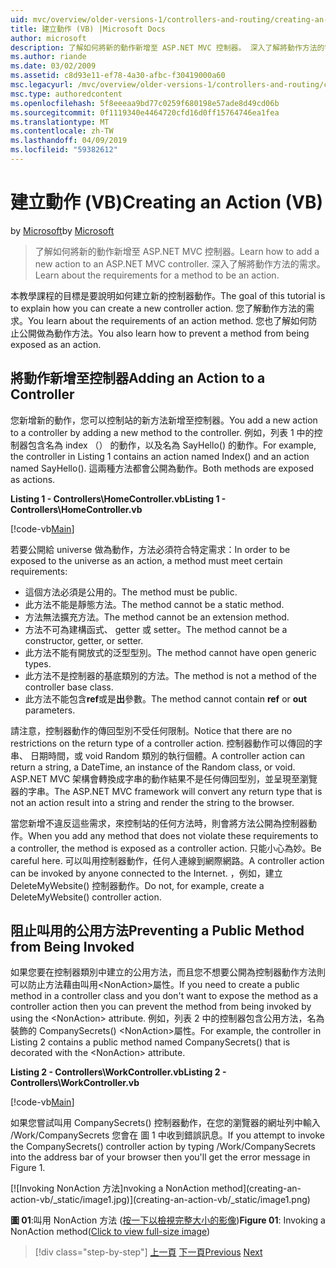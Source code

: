 ```yaml
---
uid: mvc/overview/older-versions-1/controllers-and-routing/creating-an-action-vb
title: 建立動作 (VB) |Microsoft Docs
author: microsoft
description: 了解如何將新的動作新增至 ASP.NET MVC 控制器。 深入了解將動作方法的需求。
ms.author: riande
ms.date: 03/02/2009
ms.assetid: c8d93e11-ef78-4a30-afbc-f30419000a60
msc.legacyurl: /mvc/overview/older-versions-1/controllers-and-routing/creating-an-action-vb
msc.type: authoredcontent
ms.openlocfilehash: 5f8eeeaa9bd77c0259f680198e57ade8d49cd06b
ms.sourcegitcommit: 0f1119340e4464720cfd16d0ff15764746ea1fea
ms.translationtype: MT
ms.contentlocale: zh-TW
ms.lasthandoff: 04/09/2019
ms.locfileid: "59382612"
---
```

# <a name="creating-an-action-vb"></a><span data-ttu-id="6a050-104">建立動作 (VB)</span><span class="sxs-lookup"><span data-stu-id="6a050-104">Creating an Action (VB)</span></span>

<span data-ttu-id="6a050-105">by [Microsoft](https://github.com/microsoft)</span><span class="sxs-lookup"><span data-stu-id="6a050-105">by [Microsoft](https://github.com/microsoft)</span></span>

> <span data-ttu-id="6a050-106">了解如何將新的動作新增至 ASP.NET MVC 控制器。</span><span class="sxs-lookup"><span data-stu-id="6a050-106">Learn how to add a new action to an ASP.NET MVC controller.</span></span> <span data-ttu-id="6a050-107">深入了解將動作方法的需求。</span><span class="sxs-lookup"><span data-stu-id="6a050-107">Learn about the requirements for a method to be an action.</span></span>


<span data-ttu-id="6a050-108">本教學課程的目標是要說明如何建立新的控制器動作。</span><span class="sxs-lookup"><span data-stu-id="6a050-108">The goal of this tutorial is to explain how you can create a new controller action.</span></span> <span data-ttu-id="6a050-109">您了解動作方法的需求。</span><span class="sxs-lookup"><span data-stu-id="6a050-109">You learn about the requirements of an action method.</span></span> <span data-ttu-id="6a050-110">您也了解如何防止公開做為動作方法。</span><span class="sxs-lookup"><span data-stu-id="6a050-110">You also learn how to prevent a method from being exposed as an action.</span></span>

## <a name="adding-an-action-to-a-controller"></a><span data-ttu-id="6a050-111">將動作新增至控制器</span><span class="sxs-lookup"><span data-stu-id="6a050-111">Adding an Action to a Controller</span></span>

<span data-ttu-id="6a050-112">您新增新的動作，您可以控制站的新方法新增至控制器。</span><span class="sxs-lookup"><span data-stu-id="6a050-112">You add a new action to a controller by adding a new method to the controller.</span></span> <span data-ttu-id="6a050-113">例如，列表 1 中的控制器包含名為 index （） 的動作，以及名為 SayHello() 的動作。</span><span class="sxs-lookup"><span data-stu-id="6a050-113">For example, the controller in Listing 1 contains an action named Index() and an action named SayHello().</span></span> <span data-ttu-id="6a050-114">這兩種方法都會公開為動作。</span><span class="sxs-lookup"><span data-stu-id="6a050-114">Both methods are exposed as actions.</span></span>

**<span data-ttu-id="6a050-115">Listing 1 - Controllers\HomeController.vb</span><span class="sxs-lookup"><span data-stu-id="6a050-115">Listing 1 - Controllers\HomeController.vb</span></span>**

[!code-vb[Main](creating-an-action-vb/samples/sample1.vb)]

<span data-ttu-id="6a050-116">若要公開給 universe 做為動作，方法必須符合特定需求：</span><span class="sxs-lookup"><span data-stu-id="6a050-116">In order to be exposed to the universe as an action, a method must meet certain requirements:</span></span>

- <span data-ttu-id="6a050-117">這個方法必須是公用的。</span><span class="sxs-lookup"><span data-stu-id="6a050-117">The method must be public.</span></span>
- <span data-ttu-id="6a050-118">此方法不能是靜態方法。</span><span class="sxs-lookup"><span data-stu-id="6a050-118">The method cannot be a static method.</span></span>
- <span data-ttu-id="6a050-119">方法無法擴充方法。</span><span class="sxs-lookup"><span data-stu-id="6a050-119">The method cannot be an extension method.</span></span>
- <span data-ttu-id="6a050-120">方法不可為建構函式、 getter 或 setter。</span><span class="sxs-lookup"><span data-stu-id="6a050-120">The method cannot be a constructor, getter, or setter.</span></span>
- <span data-ttu-id="6a050-121">此方法不能有開放式的泛型型別。</span><span class="sxs-lookup"><span data-stu-id="6a050-121">The method cannot have open generic types.</span></span>
- <span data-ttu-id="6a050-122">此方法不是控制器的基底類別的方法。</span><span class="sxs-lookup"><span data-stu-id="6a050-122">The method is not a method of the controller base class.</span></span>
- <span data-ttu-id="6a050-123">此方法不能包含**ref**或是**出**參數。</span><span class="sxs-lookup"><span data-stu-id="6a050-123">The method cannot contain **ref** or **out** parameters.</span></span>

<span data-ttu-id="6a050-124">請注意，控制器動作的傳回型別不受任何限制。</span><span class="sxs-lookup"><span data-stu-id="6a050-124">Notice that there are no restrictions on the return type of a controller action.</span></span> <span data-ttu-id="6a050-125">控制器動作可以傳回的字串、 日期時間，或 void Random 類別的執行個體。</span><span class="sxs-lookup"><span data-stu-id="6a050-125">A controller action can return a string, a DateTime, an instance of the Random class, or void.</span></span> <span data-ttu-id="6a050-126">ASP.NET MVC 架構會轉換成字串的動作結果不是任何傳回型別，並呈現至瀏覽器的字串。</span><span class="sxs-lookup"><span data-stu-id="6a050-126">The ASP.NET MVC framework will convert any return type that is not an action result into a string and render the string to the browser.</span></span>

<span data-ttu-id="6a050-127">當您新增不違反這些需求，來控制站的任何方法時，則會將方法公開為控制器動作。</span><span class="sxs-lookup"><span data-stu-id="6a050-127">When you add any method that does not violate these requirements to a controller, the method is exposed as a controller action.</span></span> <span data-ttu-id="6a050-128">只能小心為妙。</span><span class="sxs-lookup"><span data-stu-id="6a050-128">Be careful here.</span></span> <span data-ttu-id="6a050-129">可以叫用控制器動作，任何人連線到網際網路。</span><span class="sxs-lookup"><span data-stu-id="6a050-129">A controller action can be invoked by anyone connected to the Internet.</span></span> <span data-ttu-id="6a050-130">，例如，建立 DeleteMyWebsite() 控制器動作。</span><span class="sxs-lookup"><span data-stu-id="6a050-130">Do not, for example, create a DeleteMyWebsite() controller action.</span></span>

## <a name="preventing-a-public-method-from-being-invoked"></a><span data-ttu-id="6a050-131">阻止叫用的公用方法</span><span class="sxs-lookup"><span data-stu-id="6a050-131">Preventing a Public Method from Being Invoked</span></span>

<span data-ttu-id="6a050-132">如果您要在控制器類別中建立的公用方法，而且您不想要公開為控制器動作方法則可以防止方法藉由叫用&lt;NonAction&gt;屬性。</span><span class="sxs-lookup"><span data-stu-id="6a050-132">If you need to create a public method in a controller class and you don't want to expose the method as a controller action then you can prevent the method from being invoked by using the &lt;NonAction&gt; attribute.</span></span> <span data-ttu-id="6a050-133">例如，列表 2 中的控制器包含公用方法，名為裝飾的 CompanySecrets() &lt;NonAction&gt;屬性。</span><span class="sxs-lookup"><span data-stu-id="6a050-133">For example, the controller in Listing 2 contains a public method named CompanySecrets() that is decorated with the &lt;NonAction&gt; attribute.</span></span>

**<span data-ttu-id="6a050-134">Listing 2 - Controllers\WorkController.vb</span><span class="sxs-lookup"><span data-stu-id="6a050-134">Listing 2 - Controllers\WorkController.vb</span></span>**

[!code-vb[Main](creating-an-action-vb/samples/sample2.vb)]

<span data-ttu-id="6a050-135">如果您嘗試叫用 CompanySecrets() 控制器動作，在您的瀏覽器的網址列中輸入 /Work/CompanySecrets 您會在 圖 1 中收到錯誤訊息。</span><span class="sxs-lookup"><span data-stu-id="6a050-135">If you attempt to invoke the CompanySecrets() controller action by typing /Work/CompanySecrets into the address bar of your browser then you'll get the error message in Figure 1.</span></span>


[![I<span data-ttu-id="6a050-136">nvoking NonAction 方法]</span><span class="sxs-lookup"><span data-stu-id="6a050-136">nvoking a NonAction method]</span></span>(creating-an-action-vb/_static/image1.jpg)](creating-an-action-vb/_static/image1.png)

<span data-ttu-id="6a050-137">**圖 01**:叫用 NonAction 方法 ([按一下以檢視完整大小的影像](creating-an-action-vb/_static/image2.png))</span><span class="sxs-lookup"><span data-stu-id="6a050-137">**Figure 01**: Invoking a NonAction method([Click to view full-size image](creating-an-action-vb/_static/image2.png))</span></span>

> [!div class="step-by-step"]
> <span data-ttu-id="6a050-138">[上一頁](creating-a-controller-vb.md)
> [下一頁](aspnet-mvc-controllers-overview-cs.md)</span><span class="sxs-lookup"><span data-stu-id="6a050-138">[Previous](creating-a-controller-vb.md)
[Next](aspnet-mvc-controllers-overview-cs.md)</span></span>
